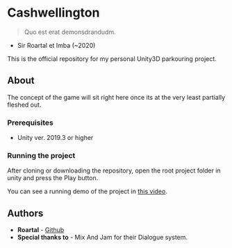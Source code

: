 # Cashwellington

> Quo est erat demonsdrandudm.

- Sir Roartal et Imba (~2020)

This is the official repository for my personal Unity3D parkouring project.

## About

The concept of the game will sit right here once its at the very least partially fleshed out.

### Prerequisites

-  Unity ver. 2019.3 or higher

### Running the project

After cloning or downloading the repository, open the root project folder in unity and press the Play button.

You can see a running demo of the project in [this video](https://youtu.be/ta_L_qoMaqc).

## Authors

* **Roartal** - [Github](https://github.com/Roartal)
* **Special thanks to** - Mix And Jam for their Dialogue system.
